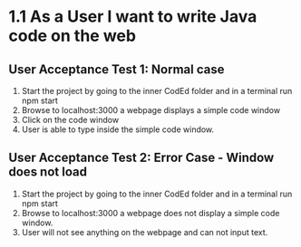# 1.1 As a User I want to write Java code on the web 
## User Acceptance Test 1: Normal case

1. Start the project by going to the inner CodEd folder and in a terminal run npm start
2. Browse to localhost:3000 a webpage displays a simple code window
3. Click on the code window 
4. User is able to type inside the simple code window.

## User Acceptance Test 2: Error Case - Window does not load 

1. Start the project by going to the inner CodEd folder and in a terminal run npm start
2. Browse to localhost:3000 a webpage does not display a simple code window.
3. User will not see anything on the webpage and can not input text.